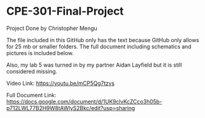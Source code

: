 # CPE-301-Final-Project
Project Done by Christopher Mengu

The file included in this GitHub only has the text because GitHub only allows for 25 mb or smaller folders.
The full document including schematics and pictures is included below.

Also, my lab 5 was turned in by my partner Aidan Layfield but it is still considered missing.

Video Link: https://youtu.be/mCP5Qg7tzvs

Full Document Link: https://docs.google.com/document/d/1UK9clvKcZCco3h05b-p712LWL77B2H9W8tAWlyS2Bkc/edit?usp=sharing
